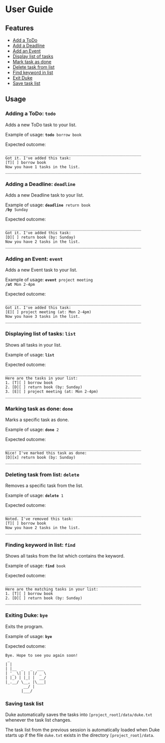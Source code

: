 # User Guide

## Features 
* [Add a ToDo](#adding-a-todo-todo)
* [Add a Deadline](#adding-a-deadline-deadline)
* [Add an Event](#adding-an-event-event)
* [Display list of tasks](#displaying-list-of-tasks-list)
* [Mark task as done](#marking-task-as-done-done)
* [Delete task from list](#deleting-task-from-list-delete)
* [Find keyword in list](#finding-keyword-in-list-find)
* [Exit Duke](#exiting-duke-bye)
* [Save task list](#saving-task-list)

## Usage

### Adding a ToDo: `todo`

Adds a new ToDo task to your list.

Example of usage: 
<code>**todo** borrow book</code>

Expected outcome:
```
____________________________________________________________
Got it. I've added this task: 
[T][ ] borrow book
Now you have 1 tasks in the list.
____________________________________________________________
```
### Adding a Deadline: `deadline`

Adds a new Deadline task to your list.

Example of usage: 
<code>**deadline** return book **/by** Sunday</code>

Expected outcome:
```
____________________________________________________________
Got it. I've added this task: 
[D][ ] return book (by: Sunday)
Now you have 2 tasks in the list.
____________________________________________________________
```
### Adding an Event: `event`

Adds a new Event task to your list.

Example of usage: 
<code>**event** project meeting **/at** Mon 2-4pm</code>

Expected outcome:
```
____________________________________________________________
Got it. I've added this task: 
[E][ ] project meeting (at: Mon 2-4pm)
Now you have 3 tasks in the list.
____________________________________________________________
```
### Displaying list of tasks: `list`

Shows all tasks in your list.

Example of usage: 
<code>**list**</code>

Expected outcome:
```
____________________________________________________________
Here are the tasks in your list:
1. [T][ ] borrow book
2. [D][ ] return book (by: Sunday)
3. [E][ ] project meeting (at: Mon 2-4pm)
____________________________________________________________
```
### Marking task as done: `done`

Marks a specific task as done.

Example of usage: 
<code>**done** 2</code>

Expected outcome:
```
____________________________________________________________
Nice! I've marked this task as done: 
[D][x] return book (by: Sunday)
____________________________________________________________
```
### Deleting task from list: `delete`

Removes a specific task from the list.

Example of usage: 
<code>**delete** 1</code>

Expected outcome:
```
____________________________________________________________
Noted. I've removed this task: 
[T][ ] borrow book
Now you have 2 tasks in the list.
____________________________________________________________
```
### Finding keyword in list: `find`

Shows all tasks from the list which contains the keyword.

Example of usage: 
<code>**find** book</code>

Expected outcome:
```
____________________________________________________________
Here are the matching tasks in your list:
1. [T][ ] borrow book
2. [D][ ] return book (by: Sunday)
____________________________________________________________
```
### Exiting Duke: `bye`

Exits the program.

Example of usage: 
<code>**bye**</code>

Expected outcome:
```
Bye. Hope to see you again soon!
 _                
| |               
| |__  _   _  ___ 
| '_ \| | | |/ _ \
| |_) | |_| |  __/
|_.__/ \__, |\___|
        __/ |     
       |___/      
```

### Saving task list

Duke automatically saves the tasks into `[project_root]/data/duke.txt` whenever the task list changes.

The task list from the previous session is automatically loaded when Duke starts up if the file `duke.txt` exists in the directory `[project_root]/data`.